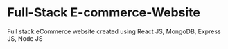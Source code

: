 # Full-Stack E-commerce-Website
Full stack eCommerce website created using React JS, MongoDB, Express JS, Node JS

